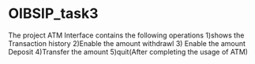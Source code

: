 # OIBSIP_task3
The project ATM Interface contains the following operations
1)shows the Transaction history
2)Enable the amount withdrawl
3) Enable the amount Deposit 
4)Transfer the amount
5)quit(After completing the usage of ATM)
